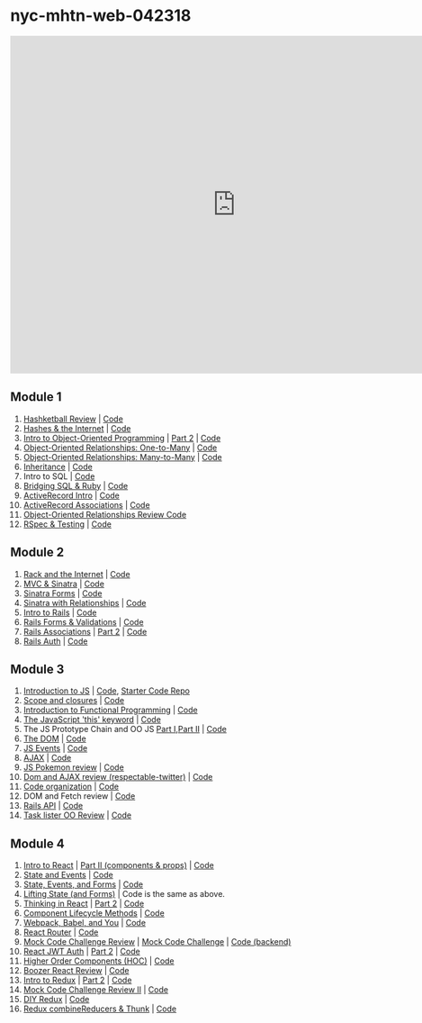 # nyc-mhtn-web-042318

<iframe src="https://calendar.google.com/calendar/embed?src=flatironschool.com_rrqnn8il9tucfjnim69um737u8%40group.calendar.google.com&ctz=America%2FNew_York" style="border: 0" width="800" height="600" frameborder="0" scrolling="no"></iframe>


## Module 1

1. [Hashketball Review](https://www.youtube.com/watch?v=hcEDeT05cxo) | [Code](https://github.com/learn-co-students/nyc-mhtn-web-042318/tree/master/01-hashketball-review)
2. [Hashes & the Internet](https://www.youtube.com/watch?v=Hpta5GoyNw8) | [Code](https://github.com/learn-co-students/nyc-mhtn-web-042318/tree/master/02-hashes-and-the-internet)
3. [Intro to Object-Oriented Programming](https://youtu.be/Xns9Q8pI32Y) | [Part 2](https://youtu.be/r8QB-D5X9Ds) | [Code](https://github.com/learn-co-students/nyc-mhtn-web-042318/tree/master/03-intro-oo)
4. [Object-Oriented Relationships: One-to-Many](https://www.youtube.com/watch?v=M0YNdo9D7QM) | [Code](https://github.com/learn-co-students/nyc-mhtn-web-042318/tree/master/04-one-to-many)
5. [Object-Oriented Relationships: Many-to-Many](https://www.youtube.com/watch?v=2q0DUsGBhQg) | [Code](https://github.com/learn-co-students/nyc-mhtn-web-042318/tree/master/05-many-to-many)
6. [Inheritance](https://www.youtube.com/watch?v=oddJAr-SImk) | [Code](https://github.com/learn-co-students/nyc-mhtn-web-042318/blob/master/06-inheritance/animal.rb)
7. Intro to SQL | [Code](https://github.com/learn-co-students/nyc-mhtn-web-042318/tree/master/09-active-record-intro)
8. [Bridging SQL & Ruby](https://www.youtube.com/watch?v=tBH0QTbQ9T0) | [Code](https://github.com/learn-co-students/nyc-mhtn-web-042318/tree/master/08-bridging-ruby-and-sql)
9. [ActiveRecord Intro](https://www.youtube.com/watch?v=3_YGxLwiQR4) | [Code](https://github.com/learn-co-students/nyc-mhtn-web-042318/tree/master/09-active-record-intro)
10. [ActiveRecord Associations](https://www.youtube.com/watch?v=vICs3fu2TbI) | [Code](https://github.com/learn-co-students/nyc-mhtn-web-042318/tree/master/10-active-record-associations)
11. [Object-Oriented Relationships Review Code](https://github.com/MinesJA/OO-mini-project)
12. [RSpec & Testing](https://youtu.be/d9ym9H1F0WQ) | [Code](https://github.com/learn-co-students/nyc-mhtn-web-042318/tree/master/12-intro-tdd)

## Module 2
1. [Rack and the Internet](https://youtu.be/UmZyKuC5o38) | [Code](https://github.com/learn-co-students/nyc-mhtn-web-042318/tree/master/13-internet-intro)
2. [MVC & Sinatra](https://youtu.be/7XvkyIp4H98) | [Code](https://github.com/learn-co-students/nyc-mhtn-web-042318/tree/master/14-sinatra-mvc-intro/catfinder)
3. [Sinatra Forms](https://youtu.be/akwCHZ4tdvs) | [Code](https://github.com/learn-co-students/nyc-mhtn-web-042318/tree/master/15-sinatra-forms/coffeeshop)
4. [Sinatra with Relationships](https://www.youtube.com/watch?v=XCzR8zq04UI) | [Code](https://github.com/learn-co-students/nyc-mhtn-web-042318/tree/master/16-sinatra-relationships/zoo)
5. [Intro to Rails](https://www.youtube.com/watch?v=5beWnuqPexQ) | [Code](https://github.com/learn-co-students/nyc-mhtn-web-042318/tree/master/17-rails-intro/theater)
6. [Rails Forms & Validations](https://www.youtube.com/watch?v=QLnf90pf45U) | [Code](https://github.com/learn-co-students/nyc-mhtn-web-042318/tree/master/18-rails-forms/cupcakery)
7. [Rails Associations](https://www.youtube.com/watch?v=z0CEJBD83go) | [Part 2](https://www.youtube.com/watch?v=QoB6dhlAluk) | [Code](https://github.com/learn-co-students/nyc-mhtn-web-042318/tree/master/19-rails-associations/tacobellcorp)
8. [Rails Auth](https://www.youtube.com/watch?v=BxJDUbcUDtQ) | [Code](https://github.com/learn-co-students/nyc-mhtn-web-042318/tree/master/20-rails-auth/authapp)

## Module 3
1. [Introduction to JS](https://www.youtube.com/watch?v=C26_-JEJXk8&feature=youtu.be) | [Code](https://github.com/learn-co-students/nyc-mhtn-web-042318/tree/master/21-introduction-to-js), [Starter Code Repo](https://github.com/learn-co-students/nyc-mhtn-web-042318/tree/master/22-js-gift-starter-repository)
1. [Scope and closures](https://www.youtube.com/watch?v=SjNTTTMauSU&feature=youtu.be) | [Code](https://github.com/learn-co-students/nyc-mhtn-web-042318/tree/master/23-scope-and-closures)
1. [Introduction to Functional Programming](https://www.youtube.com/watch?v=h6t6HWU-dzk&feature=youtu.be) | [Code](https://github.com/learn-co-students/nyc-mhtn-web-042318/tree/master/24-functional-programming)
1. [The JavaScript 'this' keyword](https://www.youtube.com/watch?v=MzYbYZsiGvU&feature=youtu.be) | [Code](https://github.com/learn-co-students/nyc-mhtn-web-042318/tree/master/25-this-keyword)
1. The JS Prototype Chain and OO JS [Part I](https://www.youtube.com/watch?v=EhpAiaITGb0&feature=youtu.be),[Part II](https://www.youtube.com/watch?v=ld9c7omuWpI&feature=youtu.be)  | [Code](https://github.com/learn-co-students/nyc-mhtn-web-042318/tree/master/26-prototype-chain-and-oo-js)
1. [The DOM](https://www.youtube.com/watch?v=HZ3AaM53_po&feature=youtu.be) | [Code](https://github.com/learn-co-students/nyc-mhtn-web-042318/tree/master/27-the-dom)
1. [JS Events](https://www.youtube.com/watch?v=_afSeRxRMTc&feature=youtu.be) | [Code](https://github.com/learn-co-students/nyc-mhtn-web-042318/tree/master/28-js-events)
1. [AJAX](https://www.youtube.com/watch?v=GQSjamp9YVA&feature=youtu.be) | [Code](https://github.com/learn-co-students/nyc-mhtn-web-042318/tree/master/30-ajax)
1. [JS Pokemon review](https://www.youtube.com/watch?v=tVuTWILjcV8&feature=youtu.be) | [Code](https://github.com/learn-co-students/nyc-mhtn-web-042318/tree/master/31-js-pokemon-search-practice-assignment)
1. [Dom and AJAX review (respectable-twitter)](https://www.youtube.com/watch?v=lBrMtMQkuks&feature=youtu.be) | [Code](https://github.com/learn-co-students/nyc-mhtn-web-042318/tree/master/32-dom-and-ajax-review-respectable-twitter)
1. [Code organization](https://www.youtube.com/watch?v=Okw2z7yeV00&feature=youtu.be) | [Code](https://github.com/learn-co-students/nyc-mhtn-web-042318/tree/master/33-code-organization)
1. DOM and Fetch review | [Code](https://github.com/learn-co-students/nyc-mhtn-web-042318/tree/master/34-creatingElements)
1. [Rails API](https://www.youtube.com/watch?v=_PTvlWsMRdY&feature=youtu.be) | [Code](https://github.com/learn-co-students/nyc-mhtn-web-042318/tree/master/35-rails-api)
1. [Task lister OO Review](https://www.youtube.com/watch?v=sRH18xMMkZA&feature=youtu.be) | [Code](https://github.com/learn-co-students/nyc-mhtn-web-042318/)

## Module 4

1. [Intro to React](https://youtu.be/szCoX6f714M) | [Part II (components & props)](https://youtu.be/-pI6bVBoOU8) | [Code](https://github.com/learn-co-students/nyc-mhtn-web-042318/tree/master/37-intro-to-react)
2. [State and Events](https://youtu.be/1y5-pUacL_g) | [Code](https://github.com/learn-co-students/nyc-mhtn-web-042318/tree/master/38-state-and-events)
3. [State, Events, and Forms](https://youtu.be/xDNg_tR967s) | [Code](https://github.com/learn-co-students/nyc-mhtn-web-042318/tree/master/39-state-event-forms)
4. [Lifting State (and Forms)](https://youtu.be/PahH9xMdRQQ) | Code is the same as above.
5. [Thinking in React](https://youtu.be/oCmopA1Xw5c) | [Part 2](https://youtu.be/WPP8sNt1fRU) | [Code](https://github.com/learn-co-students/nyc-mhtn-web-042318/tree/master/40-thinking-in-react/)
6. [Component Lifecycle Methods](https://youtu.be/Gd235So9CXI) | [Code](https://github.com/learn-co-students/nyc-mhtn-web-042318/tree/master/41-component-lifecycle-methods)
7. [Webpack, Babel, and You](https://youtu.be/QQZc2eDo_80) | [Code](https://github.com/learn-co-students/nyc-mhtn-web-042318/tree/master/42-webpack-babel)
8. [React Router](https://youtu.be/riQz3vQAEes) | [Code](https://github.com/learn-co-students/nyc-mhtn-web-042318/tree/master/43-react-router)
9. [Mock Code Challenge Review](https://youtu.be/SYPk5q39vwQ) | [Mock Code Challenge](https://github.com/hysan/react-karaoke-challenge/) | [Code (backend)](https://github.com/hysan/react-karaoke-challenge-backend)
10. [React JWT Auth](https://youtu.be/aGGbanWzOlI) | [Part 2](https://youtu.be/bCYluF1fu4o) | [Code](https://github.com/learn-co-students/nyc-mhtn-web-042318/tree/master/44-react-jwt-auth)
11. [Higher Order Components (HOC)](https://youtu.be/KZps-AJ3Pxo) | [Code](https://github.com/learn-co-students/nyc-mhtn-web-042318/tree/master/45-hoc)
12. [Boozer React Review](https://youtu.be/k9w3N1Oxw6c) | [Code](https://github.com/learn-co-students/nyc-mhtn-web-042318/tree/master/46-boozer-react-review)
13. [Intro to Redux](https://youtu.be/02g0JNmai8Q) | [Part 2](https://youtu.be/NH9Uqh2ZSAk) | [Code](https://github.com/learn-co-students/nyc-mhtn-web-042318/tree/master/47-intro-to-redux)
14. [Mock Code Challenge Review II](https://youtu.be/GLpUvI8775o) | [Code](https://github.com/hysan/react-boardgame-review)
15. [DIY Redux](https://youtu.be/jtYzo878sbU) | [Code](https://github.com/learn-co-students/nyc-mhtn-web-042318/tree/master/49-diy-redux)
16. [Redux combineReducers & Thunk](https://youtu.be/JWsRVF0XKtU) | [Code](https://github.com/learn-co-students/nyc-mhtn-web-042318/tree/master/50-combine-reducers-and-thunk)

